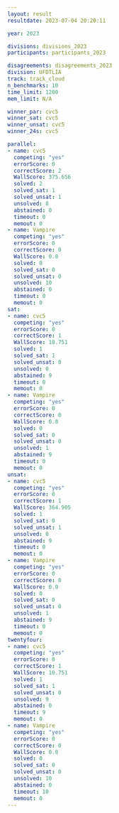 ```yaml
---
layout: result
resultdate: 2023-07-04 20:20:11

year: 2023

divisions: divisions_2023
participants: participants_2023

disagreements: disagreements_2023
division: UFDTLIA
track: track_cloud
n_benchmarks: 10
time_limit: 1200
mem_limit: N/A

winner_par: cvc5
winner_sat: cvc5
winner_unsat: cvc5
winner_24s: cvc5

parallel:
- name: cvc5
  competing: "yes"
  errorScore: 0
  correctScore: 2
  WallScore: 375.656
  solved: 2
  solved_sat: 1
  solved_unsat: 1
  unsolved: 8
  abstained: 0
  timeout: 0
  memout: 0
- name: Vampire
  competing: "yes"
  errorScore: 0
  correctScore: 0
  WallScore: 0.0
  solved: 0
  solved_sat: 0
  solved_unsat: 0
  unsolved: 10
  abstained: 0
  timeout: 0
  memout: 0
sat:
- name: cvc5
  competing: "yes"
  errorScore: 0
  correctScore: 1
  WallScore: 10.751
  solved: 1
  solved_sat: 1
  solved_unsat: 0
  unsolved: 0
  abstained: 9
  timeout: 0
  memout: 0
- name: Vampire
  competing: "yes"
  errorScore: 0
  correctScore: 0
  WallScore: 0.0
  solved: 0
  solved_sat: 0
  solved_unsat: 0
  unsolved: 1
  abstained: 9
  timeout: 0
  memout: 0
unsat:
- name: cvc5
  competing: "yes"
  errorScore: 0
  correctScore: 1
  WallScore: 364.905
  solved: 1
  solved_sat: 0
  solved_unsat: 1
  unsolved: 0
  abstained: 9
  timeout: 0
  memout: 0
- name: Vampire
  competing: "yes"
  errorScore: 0
  correctScore: 0
  WallScore: 0.0
  solved: 0
  solved_sat: 0
  solved_unsat: 0
  unsolved: 1
  abstained: 9
  timeout: 0
  memout: 0
twentyfour:
- name: cvc5
  competing: "yes"
  errorScore: 0
  correctScore: 1
  WallScore: 10.751
  solved: 1
  solved_sat: 1
  solved_unsat: 0
  unsolved: 9
  abstained: 0
  timeout: 9
  memout: 0
- name: Vampire
  competing: "yes"
  errorScore: 0
  correctScore: 0
  WallScore: 0.0
  solved: 0
  solved_sat: 0
  solved_unsat: 0
  unsolved: 10
  abstained: 0
  timeout: 10
  memout: 0
---
```

